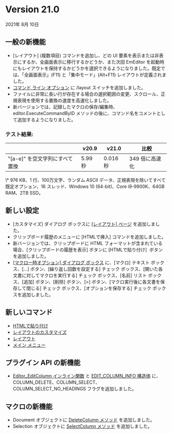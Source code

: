 # Version 21.0

2021年 8月 10日

## 一般の新機能

- \[レイアウト\] (複数項目) コマンドを追加し、どの UI 要素を表示または非表示にするか、全画面表示に移行するかどうか、また次回 EmEditor を起動時にもレイアウトを保持するかどうかを選択できるようになりました。既定では、「全画面表示」(F11) と「集中モード」(Alt+F11) レイアウトが定義されました。
- [コマンド ライン オプション](../howto/file/file_commandline) に /layout スイッチを追加しました。
- ファイルに非常に長い行が存在する場合の選択範囲の変更、スクロール、正規表現を使用する置換の速度を高速化しました。
- 新バージョンでは、記録したマクロの保存/編集時、editor.ExecuteCommandByID メソッドの後に、コマンド名をコメントとして追加するようになりました。

### テスト結果:

|  | v20.9 | v21.0 | 比較 |
| --- | --- | --- | --- |
| "\[a-e\]" を空文字列にすべて置換 | 5.99 秒 | 0.016 秒 | 349 倍に高速化 |

\\* 976 KB、1 行、100万文字、ランダム ASCII データ、正規表現を除いてすべて既定オプション、16 スレッド、Windows 10 (64-bit)、Core i9-9900K、64GB RAM、2TB SSD。

## 新しい設定

- \[カスタマイズ\] ダイアログ ボックスに [\[レイアウト\] ページ](../dlg/customize/layouts/index) を追加しました。
- クリップボード履歴のメニューに \[HTMLで挿入\] コマンドを追加しました。
- 新バージョンでは、クリップボードに HTML フォーマットが含まれている場合、\[クリップボードの履歴を表示\] ボタンに \[HTMLで貼り付け\]  ボタンを追加しました。
- [\[マクロ一時オプション\] ダイアログ ボックス](../dlg/macro_temp_options/index) に、\[マクロ\] テキスト ボックス、\[...\] ボタン、\[繰り返し回数を設定する\] チェック ボックス、\[開いた各文書に対してマクロを実行する\] チェック ボックス、\[名前\] リスト ボックス、\[追加\] ボタン、\[削除\] ボタン、\[>\] ボタン、\[マクロ実行後に各文書を保存して閉じる\] チェック ボックス、\[オプションを保存する\] チェック ボックスを追加しました。

## 新しいコマンド

- [HTMLで貼り付け](../cmd/edit/paste_html)
- [レイアウトのカスタマイズ](../cmd/tools/customize_layouts)
- [レイアウト](../cmd/view/layout1)
- [メイン メニュー](../cmd/view/main_menu)

## プラグイン API の新機能

- [Editor\_EditColumn インライン関数](../plugin/macro/editor_editcolumn) と [EDIT\_COLUMN\_INFO 構造体](../plugin/structure/edit_column_info) に、COLUMN\_DELETE、COLUMN\_SELECT、COLUMN\_SELECT\_NO\_HEADINGS フラグを追加しました。

## マクロの新機能

- Document オブジェクトに [DeleteColumn メソッド](../macro/document/delete_column) を追加しました。
- Selection オブジェクトに [SelectColumn メソッド](../macro/selection/select_column) を追加しました。

